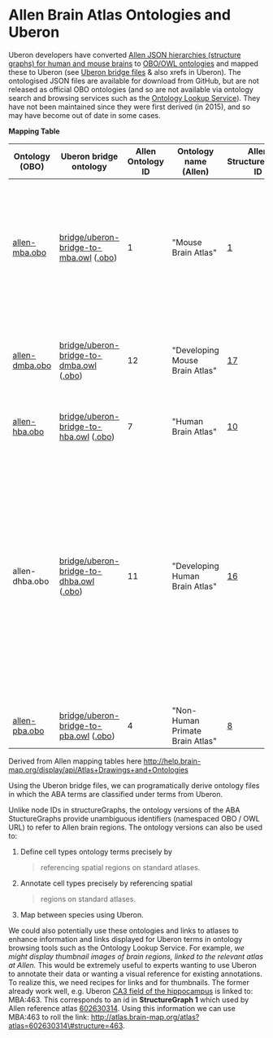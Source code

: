<span dir="ltr">Allen Brain Atlas Ontologies and Uberon</span>
==============================================================

<span dir="ltr"></span>

<span dir="ltr">Uberon developers have converted [<span
class="underline">Allen JSON hierarchies (structure graphs) for human
and mouse
brains</span>](http://help.brain-map.org/display/api/Atlas+Drawings+and+Ontologies#AtlasDrawingsandOntologies-StructuresAndOntologies)
to [<span class="underline">OBO/OWL
ontologies</span>](https://github.com/obophenotype/uberon/tree/master/source-ontologies)
and mapped these to Uberon (see [<span class="underline">Uberon bridge
files</span>](http://uberon.github.io/downloads.html#bridge) & also
xrefs in Uberon). The ontologised JSON files are available for download
from GitHub, but are not released as official OBO ontologies (and so are
not available via ontology search and browsing services such as the
[<span class="underline">Ontology Lookup
Service</span>](https://www.ebi.ac.uk/ols)). They have not been
maintained since they were first derived (in 2015), and so may have
become out of date in some cases.</span>

<span dir="ltr"></span>

**<span dir="ltr">Mapping Table</span>**

<table>
<thead>
<tr class="header">
<th><strong><span dir="ltr">Ontology (OBO)</span></strong></th>
<th><strong><span dir="ltr">Uberon bridge ontology</span></strong></th>
<th><span dir="ltr"><strong>Allen Ontology ID</strong></span></th>
<th><strong><span dir="ltr">Ontology name (Allen)</span></strong></th>
<th><strong><span dir="ltr">Allen StructureGraph ID</span></strong></th>
<th><strong><span dir="ltr">Atlases</span></strong></th>
</tr>
</thead>
<tbody>
<tr class="odd">
<td><span dir="ltr"><a href="https://github.com/obophenotype/uberon/blob/master/source-ontologies/allen-mba.obo"><span class="underline">allen-mba.obo</span></a></span></td>
<td><span dir="ltr"><a href="http://purl.obolibrary.org/obo/uberon/bridge/uberon-bridge-to-mba.owl"><span class="underline">bridge/uberon-bridge-to-mba.owl</span></a> (<a href="http://purl.obolibrary.org/obo/uberon/bridge/uberon-bridge-to-mba.obo"><span class="underline">.obo</span></a>)</span></td>
<td><span dir="ltr">1</span></td>
<td><span dir="ltr">"Mouse Brain Atlas"</span></td>
<td><span dir="ltr"><a href="http://api.brain-map.org/api/v2/structure_graph_download/1.json"><span class="underline">1</span></a></span></td>
<td><p><span dir="ltr"><a href="http://atlas.brain-map.org/atlas?atlas=602630314"><span class="underline">602630314</span></a> ("Adult Mouse, 3D Coronal");</span></p>
<p><span dir="ltr"> <a href="http://atlas.brain-map.org/atlas?atlas=1"><span class="underline">1</span></a> ("Mouse, P56, Coronal");</span></p>
<p><span dir="ltr"> <a href="http://atlas.brain-map.org/atlas?atlas=2"><span class="underline">2</span></a> ("Mouse, P56, Sagittal")</span></p></td>
</tr>
<tr class="even">
<td><span dir="ltr"><a href="https://github.com/obophenotype/uberon/blob/master/source-ontologies/allen-dmba.obo"><span class="underline">allen-dmba.obo</span></a></span></td>
<td><span dir="ltr"><a href="http://purl.obolibrary.org/obo/uberon/bridge/uberon-bridge-to-dmba.owl"><span class="underline">bridge/uberon-bridge-to-dmba.owl</span></a> (<a href="http://purl.obolibrary.org/obo/uberon/bridge/uberon-bridge-to-dmba.obo"><span class="underline">.obo</span></a>)</span></td>
<td><span dir="ltr">12</span></td>
<td><span dir="ltr">"Developing Mouse Brain Atlas"</span></td>
<td><span dir="ltr"><a href="http://api.brain-map.org/api/v2/structure_graph_download/17.json"><span class="underline">17</span></a></span></td>
<td><p><span dir="ltr"><a href="http://atlas.brain-map.org/atlas?atlas=181276165"><span class="underline">181276165</span></a> ("Developing Mouse, P56")</span></p>
<p><span dir="ltr">181276164 ...</span></p></td>
</tr>
<tr class="odd">
<td><span dir="ltr"><a href="https://github.com/obophenotype/uberon/blob/master/source-ontologies/allen-hba.obo"><span class="underline">allen-hba.obo</span></a></span></td>
<td><span dir="ltr"><a href="http://purl.obolibrary.org/obo/uberon/bridge/uberon-bridge-to-hba.owl"><span class="underline">bridge/uberon-bridge-to-hba.owl</span></a> (<a href="http://purl.obolibrary.org/obo/uberon/bridge/uberon-bridge-to-hba.obo"><span class="underline">.obo</span></a>)</span></td>
<td><span dir="ltr">7</span></td>
<td><span dir="ltr">"Human Brain Atlas"</span></td>
<td><span dir="ltr"><a href="http://api.brain-map.org/api/v2/structure_graph_download/10.json"><span class="underline">10</span></a></span></td>
<td><span dir="ltr"><a href="http://atlas.brain-map.org/atlas?atlas=265297125"><span class="underline">265297125</span></a> ("Human Brain Atlas Guide ")</span></td>
</tr>
<tr class="even">
<td><p><span dir="ltr"></span></p>
<p><span dir="ltr"><span class="underline">allen-dhba.obo</span></span></p>
<p><span dir="ltr"></span></p></td>
<td><span dir="ltr"><a href="http://purl.obolibrary.org/obo/uberon/bridge/uberon-bridge-to-dhba.owl"><span class="underline">bridge/uberon-bridge-to-dhba.owl</span></a> (<a href="http://purl.obolibrary.org/obo/uberon/bridge/uberon-bridge-to-dhba.obo"><span class="underline">.obo</span></a>)</span></td>
<td><span dir="ltr">11</span></td>
<td><span dir="ltr">"Developing Human Brain Atlas"</span></td>
<td><span dir="ltr"><a href="http://api.brain-map.org/api/v2/structure_graph_download/16.json"><span class="underline">16</span></a></span></td>
<td><p><span dir="ltr"><a href="http://atlas.brain-map.org/atlas?atlas=138322605"><span class="underline">138322605</span></a> ("Human, 34 years, Cortex - Gyral")</span></p>
<p><span dir="ltr"><a href="http://atlas.brain-map.org/atlas?atlas=265297126"><span class="underline">265297126</span></a> ("Human, 34 years, Cortex - Mod. Brodmann")</span></p>
<p><span dir="ltr"><a href="http://atlas.brain-map.org/atlas?atlas=3"><span class="underline">3</span></a> ("Human, 21 pcw")</span></p>
<p><span dir="ltr"><a href="http://atlas.brain-map.org/atlas?atlas=3"><span class="underline">287730656</span></a> ("Human, 21 pcw - Brainstem")</span></p>
<p><span dir="ltr"><a href="http://atlas.brain-map.org/atlas?atlas=138322603"><span class="underline">138322603</span></a> ("Human, 15 pcw")</span></p></td>
</tr>
<tr class="odd">
<td><span dir="ltr"><a href="https://github.com/obophenotype/uberon/blob/master/source-ontologies/allen-pba.obo"><span class="underline">allen-pba.obo</span></a></span></td>
<td><span dir="ltr"><a href="http://purl.obolibrary.org/obo/uberon/bridge/uberon-bridge-to-pba.owl"><span class="underline">bridge/uberon-bridge-to-pba.owl</span></a> (<a href="http://purl.obolibrary.org/obo/uberon/bridge/uberon-bridge-to-pba.obo"><span class="underline">.obo</span></a>)</span></td>
<td><span dir="ltr">4</span></td>
<td><span dir="ltr">"Non-Human Primate Brain Atlas"</span></td>
<td><span dir="ltr"><a href="http://api.brain-map.org/api/v2/structure_graph_download/8.json"><span class="underline">8</span></a></span></td>
<td><span dir="ltr">?</span></td>
</tr>
</tbody>
</table>

<span dir="ltr">Derived from Allen mapping tables here [<span
class="underline">http://help.brain-map.org/display/api/Atlas+Drawings+and+Ontologies</span>](http://help.brain-map.org/display/api/Atlas+Drawings+and+Ontologies)</span>

<span dir="ltr">Using the Uberon bridge files, we can programatically
derive ontology files in which the ABA terms are classified under terms
from Uberon.</span>

<span dir="ltr"></span>

<span dir="ltr">Unlike node IDs in structureGraphs, the ontology
versions of the ABA StuctureGraphs provide unambiguous identifiers
(namespaced OBO / OWL URL) to refer to Allen brain regions. The ontology
versions can also be used to:</span>

<span dir="ltr"></span>

1.  <span dir="ltr">Define cell types ontology terms precisely by
    > referencing spatial regions on standard atlases.</span>

2.  <span dir="ltr">Annotate cell types precisely by referencing spatial
    > regions on standard atlases.</span>

3.  <span dir="ltr">Map between species using Uberon.</span>

<span dir="ltr"></span>

<span dir="ltr">We could also potentially use these ontologies and links
to atlases to enhance information and links displayed for Uberon terms
in ontology browsing tools such as the Ontology Lookup Service. For
example, *we might display thumbnail images of brain regions, linked to
the relevant atlas at Allen.* This would be extremely useful to experts
wanting to use Uberon to annotate their data or wanting a visual
reference for existing annotations. To realize this, we need recipes for
links and for thumbnails. The former already work well, e.g. Uberon
[<span class="underline">CA3 field of the
hippocampus</span>](https://www.ebi.ac.uk/ols/ontologies/uberon/terms?iri=http://purl.obolibrary.org/obo/UBERON_0003883)
is linked to: MBA:463. This corresponds to an id in **StructureGraph 1**
which used by Allen reference atlas [<span
class="underline">602630314</span>](http://atlas.brain-map.org/atlas?atlas=602630314#structure=463).
Using this information we can use MBA:463 to roll the link: [<span
class="underline">http://atlas.brain-map.org/atlas?atlas=602630314\#structure=463</span>](http://atlas.brain-map.org/atlas?atlas=602630314#structure=463).</span>

<span dir="ltr"></span>

<span dir="ltr"></span>
